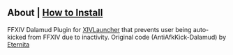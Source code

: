 ## About | [How to Install](https://github.com/Fr4nsson/MyDalamudPlugins/blob/main/README.md)
FFXIV Dalamud Plugin for [XIVLauncher](https://goatcorp.github.io/) that prevents user being auto-kicked from FFXIV due to inactivity.
Original code (AntiAfkKick-Dalamud) by [Eternita](https://github.com/Eternita-S/AntiAfkKick)